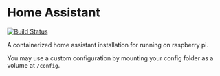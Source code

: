 # Home Assistant

[![Build Status](https://travis-ci.org/danie1cohen/docker-hass.svg?branch=master)](https://travis-ci.org/danie1cohen/docker-hass)

A containerized home assistant installation for running on raspberry pi.

You may use a custom configuration by mounting your config folder as a volume at `/config`.
